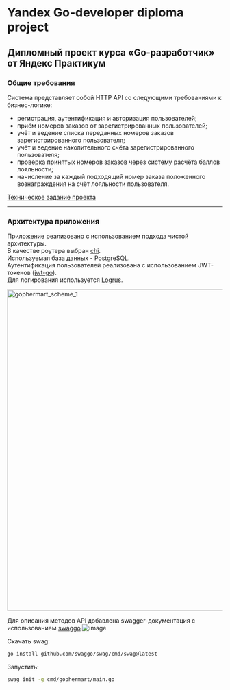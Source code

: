 # Yandex Go-developer diploma project

## Дипломный проект курса «Go-разработчик» от Яндекс Практикум

### Общие требования

Система представляет собой HTTP API со следующими требованиями к бизнес-логике:

* регистрация, аутентификация и авторизация пользователей;
* приём номеров заказов от зарегистрированных пользователей;
* учёт и ведение списка переданных номеров заказов зарегистрированного пользователя;
* учёт и ведение накопительного счёта зарегистрированного пользователя;
* проверка принятых номеров заказов через систему расчёта баллов лояльности;
* начисление за каждый подходящий номер заказа положенного вознаграждения на счёт лояльности пользователя.

[Техническое задание проекта](https://github.com/yandex-praktikum/go-musthave-diploma-tpl/blob/master/SPECIFICATION.md)

---

### Архитектура приложения

Приложение реализовано с использованием подхода чистой архитектуры. <br>
В качестве роутера выбран [chi](https://github.com/go-chi). <br>
Используемая база данных - PostgreSQL. <br>
Аутентификация пользователей реализована с использованием JWT-токенов ([jwt-go](https://github.com/dgrijalva/jwt-go)). <br>
Для логирования используется [Logrus](https://github.com/sirupsen/logrus). <br>

<img width="750" alt="gophermart_scheme_1" src="https://user-images.githubusercontent.com/106031645/198853919-36b7e3b4-5392-4906-b821-258998891b46.PNG">


Для описания методов API добавлена swagger-документация с использованием [swaggo](https://github.com/swaggo)
![image](https://user-images.githubusercontent.com/106031645/198854993-66cb277d-5c9e-4f6c-bd23-e3742fd09844.png)

Скачать swag:

```sh
go install github.com/swaggo/swag/cmd/swag@latest
```

Запустить:

```sh
swag init -g cmd/gophermart/main.go
```
